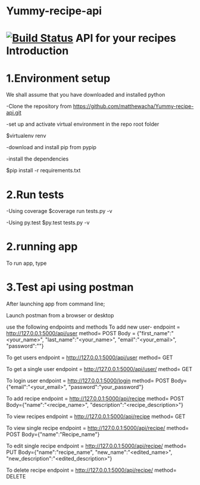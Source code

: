 # Yummy-recipe-api
[![Build Status](https://travis-ci.org/matthewacha/Yummy-recipe-api.svg?branch=developer)](https://travis-ci.org/matthewacha/Yummy-recipe-api)
API for your recipes
Introduction
============

1.Environment setup
===================
We shall assume that you have downloaded and installed python

-Clone the repository from https://github.com/matthewacha/Yummy-recipe-api.git

-set up and activate virtual environment in the repo root folder

$virtualenv renv

-download and install pip from pypip

-install the dependencies

$pip install -r requirements.txt

2.Run tests
===========
-Using coverage
$coverage run tests.py -v

-Using py.test
$py.test tests.py -v

2.running app
=============
To run app, type <python run.py> 
  
3.Test api using postman
========================
After launching app from command line;

Launch postman from a browser or desktop

use the following endpoints and methods
To add new user- 
  endpoint = http://127.0.0.1:5000/api/user
  method= POST
  Body = {"first_name":"<your_name>",
          "last_name":"<your_name>",
          "email":"<your_email>",
          "password":"<password>"}
  
To get users
  endpoint = http://127.0.0.1:5000/api/user
  method= GET
  
To get a single user
  endpoint = http://127.0.0.1:5000/api/user/<email>
  method= GET
  
To login user
  endpoint = http://127.0.0.1:5000/login
  method= POST
  Body={"email":"<your_email>", 
        "password":"your_password"}
  
To add recipe
  endpoint = http://127.0.0.1:5000/api/recipe
  method= POST
  Body={"name":"<recipe_name>",
        "description":"<recipe_description>"}
  
To view recipes
  endpoint = http://127.0.0.1:5000/api/recipe
  method= GET
  
To view single recipe
  endpoint = http://127.0.0.1:5000/api/recipe/<name>
  method= POST
  Body={"name":"Recipe_name"}
  
To edit single recipe
  endpoint = http://127.0.0.1:5000/api/recipe/<name>
  method= PUT
  Body={"name":"recipe_name",
        "new_name":"<edited_name>",
        "new_description":"<edited_description>"}
  
To delete recipe
  endpoint = http://127.0.0.1:5000/api/recipe/<name>
  method= DELETE


